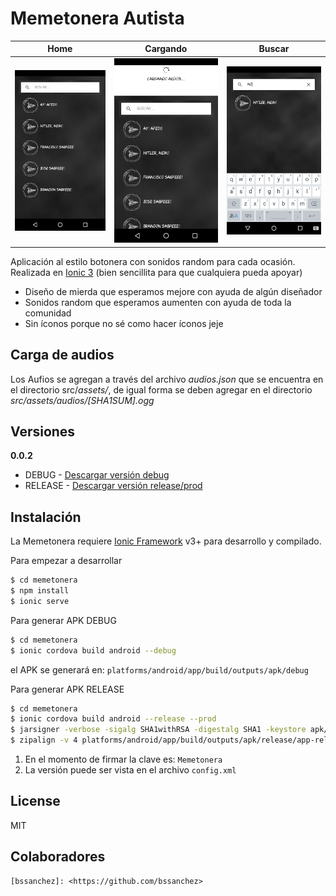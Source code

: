 # Memetonera Autista

| Home        | Cargando           | Buscar  |
|:-------------:|:-------------:|:-----:|
| ![Screenshot 1](https://raw.githubusercontent.com/bssanchez/memetonera/master/resources/screenshots/screenshot-1.png "Logo Title Text 1")      | ![Screenshot 1](https://raw.githubusercontent.com/bssanchez/memetonera/master/resources/screenshots/screenshot-2.png "Logo Title Text 1") | ![Screenshot 1](https://raw.githubusercontent.com/bssanchez/memetonera/master/resources/screenshots/screenshot-3.png "Logo Title Text 1") |

Aplicación al estilo botonera con sonidos random para cada ocasión. Realizada en [Ionic 3](https://ionicframework.com/docs/) (bien sencillita para que cualquiera pueda apoyar)

  - Diseño de mierda que esperamos mejore con ayuda de algún diseñador
  - Sonidos random que esperamos aumenten con ayuda de toda la comunidad
  - Sin íconos porque no sé como hacer íconos jeje

## Carga de audios

Los Aufios se agregan a través del archivo _audios.json_ que se encuentra en el directorio src/_assets/_, de igual forma se deben agregar en el directorio _src/assets/audios/[SHA1SUM].ogg_

## Versiones

**0.0.2**

* DEBUG - [Descargar versión debug](https://github.com/bssanchez/memetonera/blob/master/apk/memetonera-debug-v0.0.2.apk?raw=true)
* RELEASE - [Descargar versión release/prod](https://github.com/bssanchez/memetonera/blob/master/apk/memetonera-prod-v0.0.2.apk?raw=true)

## Instalación

La Memetonera requiere [Ionic Framework](https://ionicframework.com/getting-started#cli) v3+ para desarrollo y compilado.

Para empezar a desarrollar

```sh
$ cd memetonera
$ npm install
$ ionic serve
```

Para generar APK DEBUG

```sh
$ cd memetonera
$ ionic cordova build android --debug
```
el APK se generará en: `platforms/android/app/build/outputs/apk/debug`

Para generar APK RELEASE

```sh
$ cd memetonera
$ ionic cordova build android --release --prod
$ jarsigner -verbose -sigalg SHA1withRSA -digestalg SHA1 -keystore apk/memetonera-release-key.keystore platforms/android/app/build/outputs/apk/release/app-release-unsigned.apk memetonera
$ zipalign -v 4 platforms/android/app/build/outputs/apk/release/app-release-unsigned.apk apk/memetonera-prod-v[VERSION_APP].apk
```
1. En el momento de firmar la clave es: `Memetonera`
2. La versión puede ser vista en el archivo `config.xml`


License
----

MIT

## Colaboradores
    [bssanchez]: <https://github.com/bssanchez>

